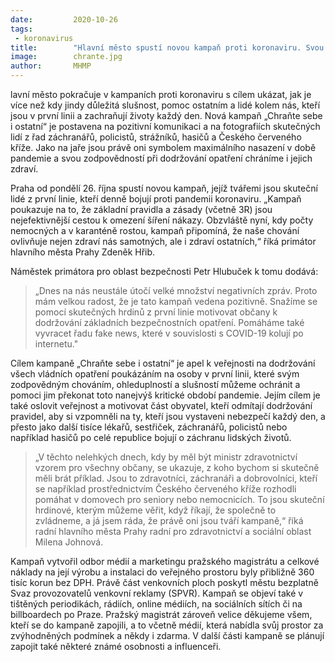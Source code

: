 ```yaml
---
date:         2020-10-26
tags:         
 - koronavirus
title:        "Hlavní město spustí novou kampaň proti koronaviru. Svou tvář jí propůjčili lidé v první linii"
image: 	      chrante.jpg
author:       MHMP
---
```


lavní město pokračuje v kampaních proti koronaviru s cílem ukázat, jak je více než kdy jindy důležitá slušnost, pomoc ostatním a lidé kolem nás, kteří jsou v první linii a zachraňují životy každý den. Nová kampaň „Chraňte sebe i ostatní“ je postavena na pozitivní komunikaci a na fotografiích skutečných lidí z řad záchranářů, policistů, strážníků, hasičů a Českého červeného kříže. Jako na jaře jsou právě oni symbolem maximálního nasazení v době pandemie a svou zodpovědností při dodržování opatření chráníme i jejich zdraví.

Praha od pondělí 26. října spustí novou kampaň, jejíž tvářemi jsou skuteční lidé z první linie, kteří denně bojují proti pandemii koronaviru. „Kampaň poukazuje na to, že základní pravidla a zásady (včetně 3R) jsou nejefektivnější cestou k omezení šíření nákazy. Obzvláště nyní, kdy počty nemocných a v karanténě rostou, kampaň připomíná, že naše chování ovlivňuje nejen zdraví nás samotných, ale i zdraví ostatních,“ říká primátor hlavního města Prahy Zdeněk Hřib. 

Náměstek primátora pro oblast bezpečnosti Petr Hlubuček k tomu dodává: 

> „Dnes na nás neustále útočí velké množství negativních zpráv. Proto mám velkou radost, že je tato kampaň vedena pozitivně. Snažíme se pomocí skutečných hrdinů z první linie motivovat občany k dodržování základních bezpečnostních opatření. Pomáháme také vyvracet řadu fake news, které v souvislosti s COVID-19 kolují po internetu."

Cílem kampaně „Chraňte sebe i ostatní“ je apel k veřejnosti na dodržování všech vládních opatření poukázáním na osoby v první linii, které svým zodpovědným chováním, ohleduplností a slušností můžeme ochránit a pomoci jim překonat toto nanejvýš kritické období pandemie. Jejím cílem je také oslovit veřejnost a motivovat část obyvatel, kteří odmítají dodržování pravidel, aby si vzpomněli na ty, kteří jsou vystaveni nebezpečí každý den, a přesto jako další tisíce lékařů, sestřiček, záchranářů, policistů nebo například hasičů po celé republice bojují o záchranu lidských životů.

> „V těchto nelehkých dnech, kdy by měl být ministr zdravotnictví vzorem pro všechny občany, se ukazuje, z koho bychom si skutečně měli brát příklad. Jsou to zdravotníci, záchranáři a dobrovolníci, kteří se například prostřednictvím Českého červeného kříže rozhodli pomáhat v domovech pro seniory nebo nemocnicích. To jsou skuteční hrdinové, kterým můžeme věřit, když říkají, že společně to zvládneme, a já jsem ráda, že právě oni jsou tváří kampaně,“ říká radní hlavního města Prahy radní pro zdravotnictví a sociální oblast Milena Johnová.

Kampaň vytvořil odbor médií a marketingu pražského magistrátu a celkové náklady na její výrobu a instalaci do veřejného prostoru byly přibližně 360 tisíc korun bez DPH. Právě část venkovních ploch poskytl městu bezplatně Svaz provozovatelů venkovní reklamy (SPVR). Kampaň se objeví také v tištěných periodikách, rádiích, online médiích, na sociálních sítích či na billboardech po Praze. Pražský magistrát zároveň velice děkujeme všem, kteří se do kampaně zapojili, a to včetně médií, která nabídla svůj prostor za zvýhodněných podmínek a někdy i zdarma. V další části kampaně se plánují zapojit také některé známé osobnosti a influenceři.
